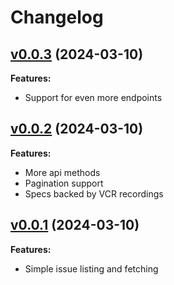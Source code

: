 # Changelog

## [v0.0.3](https://github.com/anakinj/aikido-ruby-client/tree/v0.0.3) (2024-03-10)

**Features:**

- Support for even more endpoints

## [v0.0.2](https://github.com/anakinj/aikido-ruby-client/tree/v0.0.2) (2024-03-10)

**Features:**

- More api methods
- Pagination support
- Specs backed by VCR recordings

## [v0.0.1](https://github.com/anakinj/aikido-ruby-client/tree/v0.0.1) (2024-03-10)

**Features:**

- Simple issue listing and fetching